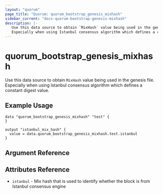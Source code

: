 ```yaml
---
layout: "quorum"
page_title: "Quorum: quorum_bootstrap_genesis_mixhash"
sidebar_current: "docs-quorum-bootstrap-genesis-mixhash"
description: |-
   Use this data source to obtain `MixHash` value being used in the genesis file.
   Especially when using Istanbul consensus algorithm which defines a constant digest value.
---
```


# quorum_bootstrap_genesis_mixhash

Use this data source to obtain `MixHash` value being used in the genesis file.
Especially when using Istanbul consensus algorithm which defines a constant digest value.

## Example Usage

```hcl
data "quorum_bootstrap_genesis_mixhash" "test" {
}

output "istanbul_mix_hash" {
  value = data.quorum_bootstrap_genesis_mixhash.test.istanbul
}
```

## Argument Reference


## Attributes Reference

- `istanbul` - Mix hash that is used to identify whether the block is from Istanbul consensus engine
